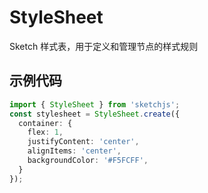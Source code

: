 # StyleSheet

Sketch 样式表，用于定义和管理节点的样式规则

## 示例代码

```ts
import { StyleSheet } from 'sketchjs';
const stylesheet = StyleSheet.create({
  container: {
    flex: 1,
    justifyContent: 'center',
    alignItems: 'center',
    backgroundColor: '#F5FCFF',
  }
});
```
